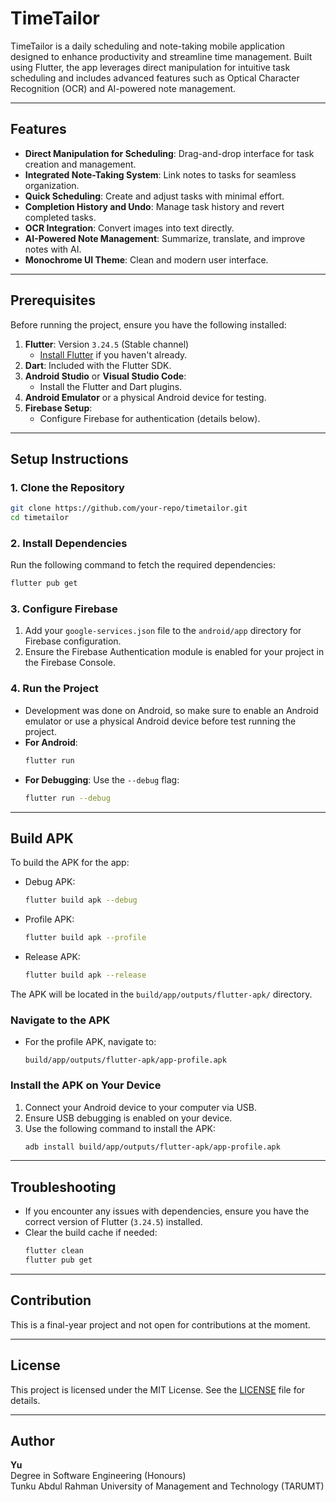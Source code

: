# TimeTailor

TimeTailor is a daily scheduling and note-taking mobile application designed to enhance productivity and streamline time management. Built using Flutter, the app leverages direct manipulation for intuitive task scheduling and includes advanced features such as Optical Character Recognition (OCR) and AI-powered note management.

---

## Features

- **Direct Manipulation for Scheduling**: Drag-and-drop interface for task creation and management.
- **Integrated Note-Taking System**: Link notes to tasks for seamless organization.
- **Quick Scheduling**: Create and adjust tasks with minimal effort.
- **Completion History and Undo**: Manage task history and revert completed tasks.
- **OCR Integration**: Convert images into text directly.
- **AI-Powered Note Management**: Summarize, translate, and improve notes with AI.
- **Monochrome UI Theme**: Clean and modern user interface.

---

## Prerequisites

Before running the project, ensure you have the following installed:

1. **Flutter**: Version `3.24.5` (Stable channel)
   - [Install Flutter](https://docs.flutter.dev/get-started/install) if you haven't already.
2. **Dart**: Included with the Flutter SDK.
3. **Android Studio** or **Visual Studio Code**:
   - Install the Flutter and Dart plugins.
4. **Android Emulator** or a physical Android device for testing.
5. **Firebase Setup**:
   - Configure Firebase for authentication (details below).

---

## Setup Instructions

### 1. Clone the Repository
```bash
git clone https://github.com/your-repo/timetailor.git
cd timetailor
```

### 2. Install Dependencies
Run the following command to fetch the required dependencies:
```bash
flutter pub get
```

### 3. Configure Firebase
1. Add your `google-services.json` file to the `android/app` directory for Firebase configuration.
2. Ensure the Firebase Authentication module is enabled for your project in the Firebase Console.

### 4. Run the Project
- Development was done on Android, so make sure to enable an Android emulator or use a physical Android device before test running the project.
- **For Android**:
  ```bash
  flutter run
  ```
- **For Debugging**:
  Use the `--debug` flag:
  ```bash
  flutter run --debug
  ```

---

## Build APK

To build the APK for the app:

- Debug APK:
  ```bash
  flutter build apk --debug
  ```

- Profile APK:
  ```bash
  flutter build apk --profile
  ```

- Release APK:
  ```bash
  flutter build apk --release
  ```

The APK will be located in the `build/app/outputs/flutter-apk/` directory.

### Navigate to the APK
- For the profile APK, navigate to:
  ```
  build/app/outputs/flutter-apk/app-profile.apk
  ```

### Install the APK on Your Device
1. Connect your Android device to your computer via USB.
2. Ensure USB debugging is enabled on your device.
3. Use the following command to install the APK:
   ```bash
   adb install build/app/outputs/flutter-apk/app-profile.apk
   ```

---

## Troubleshooting

- If you encounter any issues with dependencies, ensure you have the correct version of Flutter (`3.24.5`) installed.
- Clear the build cache if needed:
  ```bash
  flutter clean
  flutter pub get
  ```

---

## Contribution

This is a final-year project and not open for contributions at the moment.

---

## License

This project is licensed under the MIT License. See the [LICENSE](LICENSE) file for details.

---

## Author

**Yu**  
Degree in Software Engineering (Honours)  
Tunku Abdul Rahman University of Management and Technology (TARUMT)
